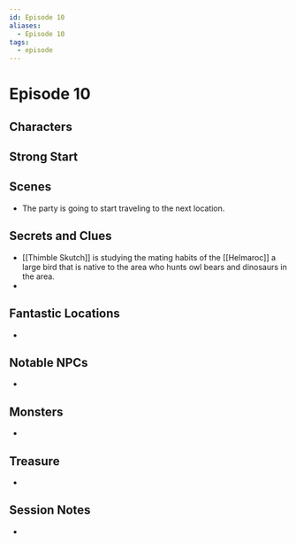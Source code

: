 ```yaml
---
id: Episode 10
aliases:
  - Episode 10
tags:
  - episode
---
```


# Episode 10

## Characters

## Strong Start


## Scenes

- The party is going to start traveling to the next location.

## Secrets and Clues

- [[Thimble Skutch]] is studying the mating habits of the  [[Helmaroc]] a large bird that is native to the area who hunts owl bears and dinosaurs in the area.
- 


## Fantastic Locations

- 

## Notable NPCs

- 

## Monsters

- 

## Treasure

- 

## Session Notes

-

